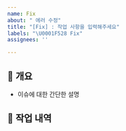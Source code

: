 ```yaml
---
name: Fix
about: " 에러 수정"
title: "[Fix] : 작업 사항을 입력해주세요"
labels: "\U0001F528 Fix"
assignees: ''

---
```


## 💁 개요
- 이슈에 대한 간단한 설명

## 📑 작업 내역
